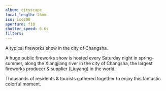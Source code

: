 ```yaml
---
album: cityscape
focal_length: 24mm
iso: iso200
aperture: f10
shutter_speed: 6.6s
filters:
---
```


A typical fireworks show in the city of Changsha.

A huge public fireworks show is hosted every Saturday night in spring-summer, along the Xiangjiang river in the city of Changsha, the largest fireworks producer & supplier (Liuyang) in the world.

Thousands of residents & tourists gathered together to enjoy this fantastic colorful moment.
